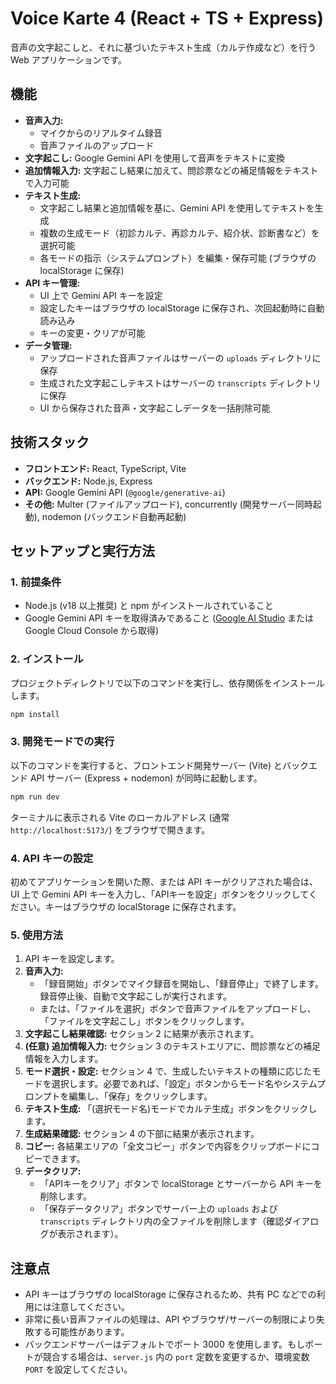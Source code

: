 # Voice Karte 4 (React + TS + Express)

音声の文字起こしと、それに基づいたテキスト生成（カルテ作成など）を行う Web アプリケーションです。

## 機能

*   **音声入力:**
    *   マイクからのリアルタイム録音
    *   音声ファイルのアップロード
*   **文字起こし:** Google Gemini API を使用して音声をテキストに変換
*   **追加情報入力:** 文字起こし結果に加えて、問診票などの補足情報をテキストで入力可能
*   **テキスト生成:**
    *   文字起こし結果と追加情報を基に、Gemini API を使用してテキストを生成
    *   複数の生成モード（初診カルテ、再診カルテ、紹介状、診断書など）を選択可能
    *   各モードの指示（システムプロンプト）を編集・保存可能 (ブラウザの localStorage に保存)
*   **API キー管理:**
    *   UI 上で Gemini API キーを設定
    *   設定したキーはブラウザの localStorage に保存され、次回起動時に自動読み込み
    *   キーの変更・クリアが可能
*   **データ管理:**
    *   アップロードされた音声ファイルはサーバーの `uploads` ディレクトリに保存
    *   生成された文字起こしテキストはサーバーの `transcripts` ディレクトリに保存
    *   UI から保存された音声・文字起こしデータを一括削除可能

## 技術スタック

*   **フロントエンド:** React, TypeScript, Vite
*   **バックエンド:** Node.js, Express
*   **API:** Google Gemini API (`@google/generative-ai`)
*   **その他:** Multer (ファイルアップロード), concurrently (開発サーバー同時起動), nodemon (バックエンド自動再起動)

## セットアップと実行方法

### 1. 前提条件

*   Node.js (v18 以上推奨) と npm がインストールされていること
*   Google Gemini API キーを取得済みであること ([Google AI Studio](https://aistudio.google.com/) または Google Cloud Console から取得)

### 2. インストール

プロジェクトディレクトリで以下のコマンドを実行し、依存関係をインストールします。

```bash
npm install
```

### 3. 開発モードでの実行

以下のコマンドを実行すると、フロントエンド開発サーバー (Vite) とバックエンド API サーバー (Express + nodemon) が同時に起動します。

```bash
npm run dev
```

ターミナルに表示される Vite のローカルアドレス (通常 `http://localhost:5173/`) をブラウザで開きます。

### 4. API キーの設定

初めてアプリケーションを開いた際、または API キーがクリアされた場合は、UI 上で Gemini API キーを入力し、「APIキーを設定」ボタンをクリックしてください。キーはブラウザの localStorage に保存されます。

### 5. 使用方法

1.  API キーを設定します。
2.  **音声入力:**
    *   「録音開始」ボタンでマイク録音を開始し、「録音停止」で終了します。録音停止後、自動で文字起こしが実行されます。
    *   または、「ファイルを選択」ボタンで音声ファイルをアップロードし、「ファイルを文字起こし」ボタンをクリックします。
3.  **文字起こし結果確認:** セクション 2 に結果が表示されます。
4.  **(任意) 追加情報入力:** セクション 3 のテキストエリアに、問診票などの補足情報を入力します。
5.  **モード選択・設定:** セクション 4 で、生成したいテキストの種類に応じたモードを選択します。必要であれば、「設定」ボタンからモード名やシステムプロンプトを編集し、「保存」をクリックします。
6.  **テキスト生成:** 「(選択モード名)モードでカルテ生成」ボタンをクリックします。
7.  **生成結果確認:** セクション 4 の下部に結果が表示されます。
8.  **コピー:** 各結果エリアの「全文コピー」ボタンで内容をクリップボードにコピーできます。
9.  **データクリア:**
    *   「APIキーをクリア」ボタンで localStorage とサーバーから API キーを削除します。
    *   「保存データクリア」ボタンでサーバー上の `uploads` および `transcripts` ディレクトリ内の全ファイルを削除します（確認ダイアログが表示されます）。

## 注意点

*   API キーはブラウザの localStorage に保存されるため、共有 PC などでの利用には注意してください。
*   非常に長い音声ファイルの処理は、API やブラウザ/サーバーの制限により失敗する可能性があります。
*   バックエンドサーバーはデフォルトでポート 3000 を使用します。もしポートが競合する場合は、`server.js` 内の `port` 定数を変更するか、環境変数 `PORT` を設定してください。
